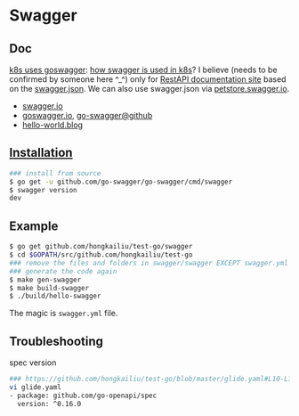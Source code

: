 # Swagger

## Doc

[k8s uses goswagger](https://goswagger.io/#who-is-using-this-project): [how swagger is used in k8s](https://kubernetes.io/docs/concepts/overview/kubernetes-api/)? I believe (needs to be confirmed by someone here ^_^) only for [RestAPI documentation site](https://kubernetes.io/docs/reference/) based on the [swagger.json](https://github.com/kubernetes/kubernetes/blob/master/api/openapi-spec/swagger.json). We can also use swagger.json via [petstore.swagger.io](http://petstore.swagger.io/).

* [swagger.io](https://swagger.io/docs/specification/about/)
* [goswagger.io](https://goswagger.io/), [go-swagger@github](https://github.com/go-swagger/go-swagger)
* [hello-world.blog](https://ops.tips/blog/a-swagger-golang-hello-world/)


## [Installation](https://goswagger.io/install.html)

```bash
### install from source
$ go get -u github.com/go-swagger/go-swagger/cmd/swagger
$ swagger version
dev
```

## Example

```bash
$ go get github.com/hongkailiu/test-go/swagger
$ cd $GOPATH/src/github.com/hongkailiu/test-go
### remove the files and folders in swagger/swagger EXCEPT swagger.yml
### generate the code again
$ make gen-swagger
$ make build-swagger
$ ./build/hello-swagger 

```

The magic is `swagger.yml` file.

## Troubleshooting

spec version

```bash
### https://github.com/hongkailiu/test-go/blob/master/glide.yaml#L10-L11
vi glide.yaml
- package: github.com/go-openapi/spec
  version: ^0.16.0

```
